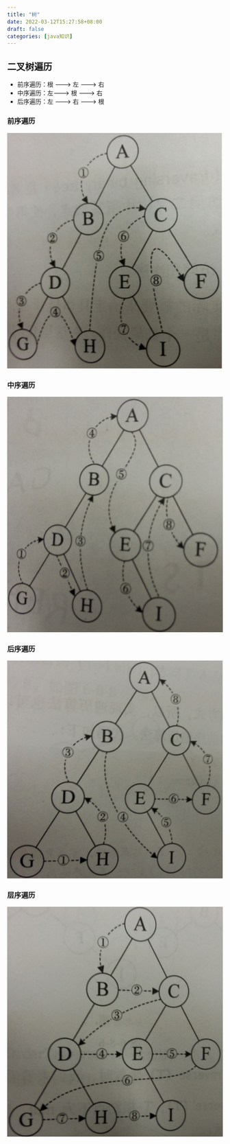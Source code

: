 ```yaml
---
title: "树"
date: 2022-03-12T15:27:58+08:00
draft: false
categories: [java知识]
---
```


## 二叉树遍历 

* 前序遍历：根 ---> 左 ---> 右 
* 中序遍历：左---> 根 ---> 右
* 后序遍历：左 ---> 右 ---> 根 

### 前序遍历

![前序遍历](/img/二叉树遍历/1.png)


### 中序遍历

![中序遍历](/img/二叉树遍历/2.png)


### 后序遍历

![后序遍历](/img/二叉树遍历/3.png)


### 层序遍历

![后序遍历](/img/二叉树遍历/4.png)

